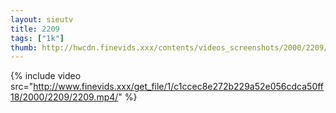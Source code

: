 ```yaml
--- 
layout: sieutv
title: 2209
tags: ["1k"]
thumb: http://hwcdn.finevids.xxx/contents/videos_screenshots/2000/2209/preview.mp4.jpg
---
```

{% include video src="http://www.finevids.xxx/get_file/1/c1ccec8e272b229a52e056cdca50ff18/2000/2209/2209.mp4/" %} 
